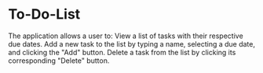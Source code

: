 # To-Do-List
The application allows a user to:  View a list of tasks with their respective due dates.  Add a new task to the list by typing a name, selecting a due date, and clicking the "Add" button.  Delete a task from the list by clicking its corresponding "Delete" button.
